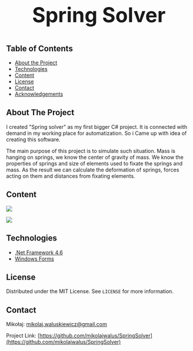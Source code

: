 <p align="center">
  <h2 align="center" style="font-size: 55px;">Spring Solver</h2>
</p>


## Table of Contents

* [About the Project](#about-the-project)
* [Technologies](#technologies)
* [Content](#content)
* [License](#license)
* [Contact](#contact)
* [Acknowledgements](#acknowledgements)



## About The Project

I created "Spring solver" as my first bigger C# project. It is connected with demand in my working place for automatization.
So i Came up with idea of creating this software.

The main purpose of this project is to simulate such situation. Mass is hanging on springs, we know the center of gravity of mass.
We know the properties of springs and size of elements used to fixate the springs and mass. 
As the result we can calculate the deformation of springs, forces acting on them and distances from fixating elements.

## Content


![](https://res.cloudinary.com/dlio1dtmu/image/upload/v1598097875/SpringSolver/1_m5l7dt.png)




![](https://res.cloudinary.com/dlio1dtmu/image/upload/v1598097875/SpringSolver/2_sfp1zw.png)

## Technologies

* [.Net Framework 4.6](https://www.microsoft.com/pl-pl/download/details.aspx?id=48137)
* [Windows Forms](https://docs.microsoft.com/pl-pl/dotnet/framework/winforms/)



## License

Distributed under the MIT License. See `LICENSE` for more information.




## Contact

Mikołaj: mikolaj.waluskiewicz@gmail.com

Project Link: [https://github.com/mikolajwalus/SpringSolver](https://github.com/mikolajwalus/SpringSolver)
